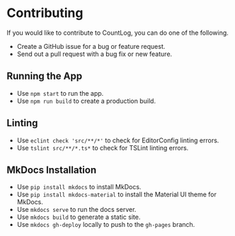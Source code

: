 # Contributing

If you would like to contribute to CountLog, you can do one of the following.

- Create a GitHub issue for a bug or feature request.
- Send out a pull request with a bug fix or new feature.

## Running the App

- Use `npm start` to run the app.
- Use `npm run build` to create a production build.

## Linting

- Use `eclint check 'src/**/*'` to check for EditorConfig linting errors.
- Use `tslint src/**/*.ts*` to check for TSLint linting errors.

## MkDocs Installation

- Use `pip install mkdocs` to install MkDocs.
- Use `pip install mkdocs-material` to install the Material UI theme for MkDocs.
- Use `mkdocs serve` to run the docs server.
- Use `mkdocs build` to generate a static site.
- Use `mkdocs gh-deploy` locally to push to the `gh-pages` branch.
